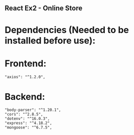 ## React Ex2 - Online Store

# Dependencies (Needed to be installed before use):
#    Frontend:
    "axios": "^1.2.0",
#    Backend:
    "body-parser": "^1.20.1",
    "cors": "^2.8.5",
    "dotenv": "^16.0.3",
    "express": "^4.18.2",
    "mongoose": "^6.7.5",
